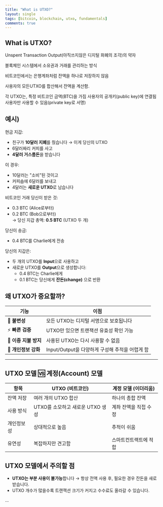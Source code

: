 ```yaml
---
title: "What is UTXO?"
layout: single
tags: [bitcoin, blockchain, utxo, fundamentals]
comments: true
---
```



## What is UTXO?

Unspent Transaction Output(아직쓰지않은 디지털 화폐의 조각)의 약자

블록체인 시스템에서 소유권과 거래를 관리하는 방식

비트코인에서는 은행계좌처럼 잔액을 하나로 저장하지 않음

사용자의 모든UTXO를 합산해서 잔액을 계산함.

각 UTXO는, 
특정 비트코인 금액(BTC)을 가짐
사용자의 공개키(public key)에 연결됨
사용자만 사용할 수 있음(private key로 서명)

## 예시)
현금 지갑:
- 친구가 **10달러 지폐**를 줬습니다 → 이게 당신의 UTXO
- 6달러짜리 커피를 사고
- **4달러 거스름돈**을 받습니다

이 경우:
- 10달러는 "소비"된 것이고
- 커피숍에 6달러를 보내고
- 4달러는 **새로운 UTXO**로 남습니다

비트코인 거래
당신이 받은 것:
- 0.3 BTC (Alice로부터)
- 0.2 BTC (Bob으로부터)  
→ 당신 지갑 총액: **0.5 BTC** (UTXO 두 개)

당신이 송금:
- 0.4 BTC를 Charlie에게 전송

당신의 지갑은:
- 두 개의 UTXO를 **Input**으로 사용하고
- 새로운 UTXO를 **Output**으로 생성합니다:
  - 0.4 BTC는 Charlie에게
  - 0.1 BTC는 당신에게 **잔돈(change)** 으로 반환
 
## 왜 UTXO가 중요할까?

| 기능 | 이점 |
|------|------|
| 🔐 **불변성** | 모든 UTXO는 디지털 서명으로 보호됩니다 |
| ⚡ **빠른 검증** | UTXO만 있으면 트랜잭션 유효성 확인 가능 |
| 🚫 **이중 지불 방지** | 사용된 UTXO는 다시 사용할 수 없음 |
| 🔏 **개인정보 강화** | Input/Output을 다양하게 구성해 추적을 어렵게 함 |

---

## UTXO 모델 🆚 계정(Account) 모델

| 항목 | UTXO (비트코인) | 계정 모델 (이더리움) |
|------|----------------|---------------------|
| 잔액 저장 | 여러 개의 UTXO 합산 | 하나의 총합 잔액 |
| 사용 방식 | UTXO를 소모하고 새로운 UTXO 생성 | 계좌 잔액을 직접 수정 |
| 개인정보성 | 상대적으로 높음 | 추적이 쉬움 |
| 유연성 | 복잡하지만 견고함 | 스마트컨트랙트에 적합 |

## UTXO 모델에서 주의할 점

- **UTXO는 부분 사용이 불가능**합니다 → 항상 전액 사용 후, 필요한 경우 잔돈을 새로 받습니다.
- UTXO 개수가 많을수록 트랜잭션 크기가 커지고 수수료도 올라갈 수 있습니다.


...
